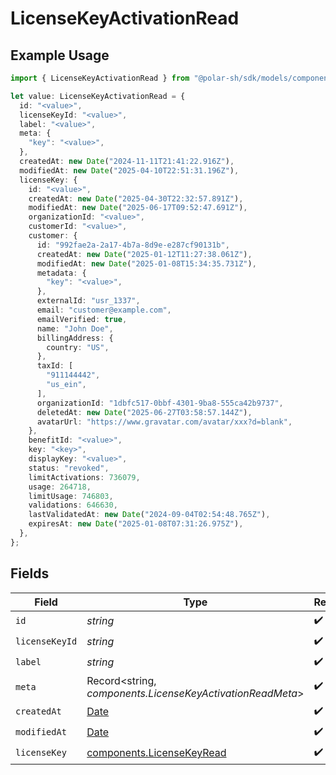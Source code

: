 # LicenseKeyActivationRead

## Example Usage

```typescript
import { LicenseKeyActivationRead } from "@polar-sh/sdk/models/components/licensekeyactivationread.js";

let value: LicenseKeyActivationRead = {
  id: "<value>",
  licenseKeyId: "<value>",
  label: "<value>",
  meta: {
    "key": "<value>",
  },
  createdAt: new Date("2024-11-11T21:41:22.916Z"),
  modifiedAt: new Date("2025-04-10T22:51:31.196Z"),
  licenseKey: {
    id: "<value>",
    createdAt: new Date("2025-04-30T22:32:57.891Z"),
    modifiedAt: new Date("2025-06-17T09:52:47.691Z"),
    organizationId: "<value>",
    customerId: "<value>",
    customer: {
      id: "992fae2a-2a17-4b7a-8d9e-e287cf90131b",
      createdAt: new Date("2025-01-12T11:27:38.061Z"),
      modifiedAt: new Date("2025-01-08T15:34:35.731Z"),
      metadata: {
        "key": "<value>",
      },
      externalId: "usr_1337",
      email: "customer@example.com",
      emailVerified: true,
      name: "John Doe",
      billingAddress: {
        country: "US",
      },
      taxId: [
        "911144442",
        "us_ein",
      ],
      organizationId: "1dbfc517-0bbf-4301-9ba8-555ca42b9737",
      deletedAt: new Date("2025-06-27T03:58:57.144Z"),
      avatarUrl: "https://www.gravatar.com/avatar/xxx?d=blank",
    },
    benefitId: "<value>",
    key: "<key>",
    displayKey: "<value>",
    status: "revoked",
    limitActivations: 736079,
    usage: 264718,
    limitUsage: 746803,
    validations: 646630,
    lastValidatedAt: new Date("2024-09-04T02:54:48.765Z"),
    expiresAt: new Date("2025-01-08T07:31:26.975Z"),
  },
};
```

## Fields

| Field                                                                                         | Type                                                                                          | Required                                                                                      | Description                                                                                   |
| --------------------------------------------------------------------------------------------- | --------------------------------------------------------------------------------------------- | --------------------------------------------------------------------------------------------- | --------------------------------------------------------------------------------------------- |
| `id`                                                                                          | *string*                                                                                      | :heavy_check_mark:                                                                            | N/A                                                                                           |
| `licenseKeyId`                                                                                | *string*                                                                                      | :heavy_check_mark:                                                                            | N/A                                                                                           |
| `label`                                                                                       | *string*                                                                                      | :heavy_check_mark:                                                                            | N/A                                                                                           |
| `meta`                                                                                        | Record<string, *components.LicenseKeyActivationReadMeta*>                                     | :heavy_check_mark:                                                                            | N/A                                                                                           |
| `createdAt`                                                                                   | [Date](https://developer.mozilla.org/en-US/docs/Web/JavaScript/Reference/Global_Objects/Date) | :heavy_check_mark:                                                                            | N/A                                                                                           |
| `modifiedAt`                                                                                  | [Date](https://developer.mozilla.org/en-US/docs/Web/JavaScript/Reference/Global_Objects/Date) | :heavy_check_mark:                                                                            | N/A                                                                                           |
| `licenseKey`                                                                                  | [components.LicenseKeyRead](../../models/components/licensekeyread.md)                        | :heavy_check_mark:                                                                            | N/A                                                                                           |
